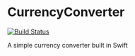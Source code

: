 # CurrencyConverter
[![Build Status](https://travis-ci.com/afr0man17/CurrencyConverter.svg?branch=master)](https://travis-ci.com/afr0man17/CurrencyConverter)

A simple currency converter built in Swift
